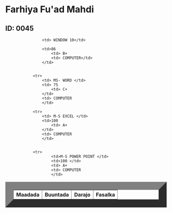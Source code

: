 
<html>
    <title> Natiijo</title>
    <head>
        <link rel="stylesheet" href="table.css"/>
        <body>  
            <h1> Farhiya Fu'ad Mahdi</h1>
            <h2> ID: 0045</h2>
            <table border="25">
                <tr>
                    <th>Maadada </th>
                    <th>Buuntada</th>
                    <th>Darajo</th>
                    <th>Fasalka</th>
                </tr>
                
                    <td> WINDOW 10</td>
                   
                    <td>86 
                        <td> B+
                        <td> COMPUTER</td>
                    </td>
           
            
                <tr>
                    <td> MS- WORD </td>
                    <td> 75 
                        <td> C+
                    </td>
                    <td> COMPUTER
                    </td>
          
                <tr>   
                    <td> M-S EXCEL </td>
                    <td>100
                        <td> A+
                    </td>
                    <td> COMPUTER
                    </td>
        
               
                <tr>
                        <td>M-S POWER POINT </td>
                        <td>100 </td>
                        <td> A+
                        <td> COMPUTER
                        </td>
               
                  
                   
